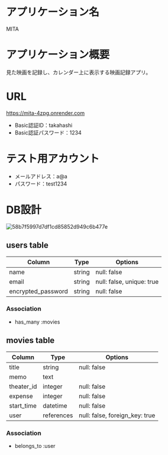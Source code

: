 # アプリケーション名

MITA

# アプリケーション概要

見た映画を記録し、カレンダー上に表示する映画記録アプリ。

# URL

https://mita-4zpg.onrender.com

* Basic認証ID：takahashi  
* Basic認証パスワード：1234

# テスト用アカウント

* メールアドレス：a@a  
* パスワード：test1234

# DB設計

![58b7f5997d7df1cd85852d949c6b477e](https://github.com/mika0715/mita/assets/162863614/deb93232-91e8-4792-bc6e-8679db66396f)


## users table

| Column             | Type       | Options                        |
|--------------------|------------|--------------------------------|
| name               | string     | null: false                    |
| email              | string     | null: false, unique: true      |
| encrypted_password | string     | null: false                    |


### Association

* has_many :movies


## movies table

| Column             | Type       | Options                        |
|--------------------|------------|--------------------------------|
| title              | string     | null: false                    |
| memo               | text       |                                |
| theater_id         | integer    | null: false                    |
| expense            | integer    | null: false                    |
| start_time         | datetime   | null: false                    |
| user               | references | null: false, foreign_key: true |

### Association

* belongs_to :user